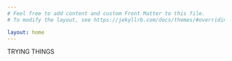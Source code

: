```yaml
---
# Feel free to add content and custom Front Matter to this file.
# To modify the layout, see https://jekyllrb.com/docs/themes/#overriding-theme-defaults

layout: home
---
```


<script src="https://cdnjs.cloudflare.com/ajax/libs/p5.js/0.8.0/p5.js"></script>
<script src="{{ base.url | prepend: site.url }}/assets/test.js"></script>

<p> TRYING THINGS </p>